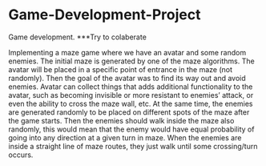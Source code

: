 # Game-Development-Project
Game development.
***Try to colaberate

Implementing a maze game where we have an avatar and some random enemies. The initial maze is generated by one of the maze algorithms. The avatar will be placed in a specific point of entrance in the maze (not randomly). Then the goal of the avatar was to find its way out and avoid enemies. Avatar can collect things that adds additional functionality to the avatar, such as becoming invisible or more resistant to enemies’ attack, or even the ability to cross the maze wall, etc. At the same time, the enemies are generated randomly to be placed on different spots of the maze after the game starts. Then the enemies should walk inside the maze also randomly, this would mean that the enemy would have equal probability of going into any direction at a given turn in maze. When the enemies are inside a straight line of maze routes, they just walk until some crossing/turn occurs. 
